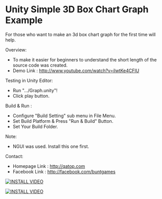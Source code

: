 Unity Simple 3D Box Chart Graph Example
=======================================

For those who want to make an 3d box chart graph for the first time will help.

Overview:
- To make it easier for beginners to understand 
  the short length of the source code was created.
- Demo Link : http://www.youtube.com/watch?v=ilwtKe4CFIU

Testing in Unity Editor: 
- Run ".../Graph.unity"!
- Click play button.

Build & Run :
- Configure "Build Setting" sub menu in File Menu.
- Set Build Platform & Press "Run & Build" Button.
- Set Your Build Folder.

Note:
- NGUI was used. Install this one first.

Contact:
- Homepage Link : http://qatop.com
- Facebook Link : http://facebook.com/buntgames


[![INSTALL VIDEO](http://img.youtube.com/vi/E7oWrSpjGls/0.jpg)](http://www.youtube.com/watch?v=E7oWrSpjGls)


[![INSTALL VIDEO](http://img.youtube.com/vi/9IcwD9ZB5nM/0.jpg)](http://www.youtube.com/watch?v=9IcwD9ZB5nM)
